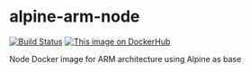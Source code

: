 # alpine-arm-node
[![Build Status](https://travis-ci.org/valentinvieriu/alpine-arm-node.svg?branch=master)](https://travis-ci.org/valentinvieriu/alpine-arm-node)
[![This image on DockerHub](https://img.shields.io/docker/pulls/valentinvieriu/alpine-arm-node.svg)](https://hub.docker.com/r/valentinvieriu/alpine-arm-node/)

Node Docker image for ARM architecture using Alpine as base
